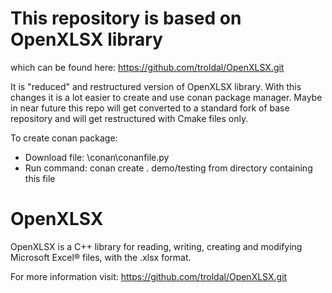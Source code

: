 # This repository is based on OpenXLSX library 
which can be found here:
https://github.com/troldal/OpenXLSX.git

It is "reduced" and restructured version of OpenXLSX library. With this changes it is a lot easier to create and use conan package manager.
Maybe in near future this repo will get converted to a standard fork of base repository and will get restructured with Cmake files only.

To create conan package:
- Download file: \conan\conanfile.py
- Run command: conan create . demo/testing from directory containing this file

# OpenXLSX

OpenXLSX is a C++ library for reading, writing, creating and modifying
Microsoft Excel® files, with the .xlsx format.

For more information visit:
https://github.com/troldal/OpenXLSX.git
